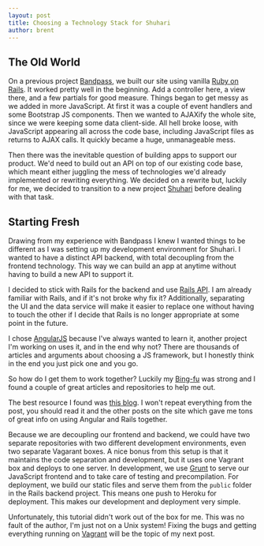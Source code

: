 ```yaml
---
layout: post
title: Choosing a Technology Stack for Shuhari
author: brent
---
```


## The Old World

On a previous project [Bandpass](http://bandpass.fm), we built our site using vanilla [Ruby on Rails](http://rubyonrails.org/). It worked pretty well in the beginning. Add a controller here, a view there, and a few partials for good measure. Things began to get messy as we added in more JavaScript. At first it was a couple of event handlers and some Bootstrap JS components. Then we wanted to AJAXify the whole site, since we were keeping some data client-side. All hell broke loose, with JavaScript appearing all across the code base, including JavaScript files as returns to AJAX calls. It quickly became a huge, unmanageable mess.

Then there was the inevitable question of building apps to support our product.  We'd need to build out an API on top of our existing code base, which meant either juggling the mess of technologies we'd already implemented or rewriting everything. We decided on a rewrite but, luckily for me, we decided to transition to a new project [Shuhari](http://shuhari.io) before dealing with that task.

## Starting Fresh

Drawing from my experience with Bandpass I knew I wanted things to be different as I was setting up my development environment for Shuhari. I wanted to have a distinct API backend, with total decoupling from the frontend technology. This way we can build an app at anytime without having to build a new API to support it.

I decided to stick with Rails for the backend and use [Rails API](https://github.com/rails-api/rails-api). I am already familiar with Rails, and if it's not broke why fix it? Additionally, separating the UI and the data service will make it easier to replace one without having to touch the other if I decide that Rails is no longer appropriate at some point in the future.

I chose [AngularJS](https://angularjs.org/) because I've always wanted to learn it, another project I'm working on uses it, and in the end why not? There are thousands of articles and arguments about choosing a JS framework, but I honestly think in the end you just pick one and you go.

So how do I get them to work together? Luckily my [Bing-fu](http://www.urbandictionary.com/define.php?term=Bing-Fu) was strong and I found a couple of great articles and repositories to help me out.

The best resource I found was [this blog](http://www.angularonrails.com/ruby-on-rails-angularjs-single-page-application/). I won't repeat everything from the post, you should read it and the other posts on the site which gave me tons of great info on using Angular and Rails together.

Because we are decoupling our frontend and backend, we could have two separate repositories with two different development environments, even two separate Vagarant boxes. A nice bonus from this setup is that it maintains the code separation and development, but it uses one Vagrant box and deploys to one server. In development, we use [Grunt](http://gruntjs.com/) to serve our JavaScript frontend and to take care of testing and precompilation. For deployment, we build our static files and serve them from the `public` folder in the Rails backend project. This means one push to Heroku for deployment. This makes our development and deployment very simple.

Unfortunately, this tutorial didn't work out of the box for me. This was no fault of the author, I'm just not on a Unix system! Fixing the bugs and getting everything running on [Vagrant](https://www.vagrantup.com/) will be the topic of my next post.
